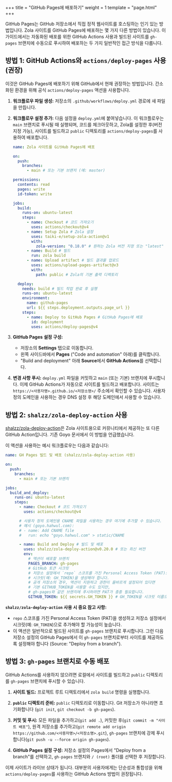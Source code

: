 +++
title = "GitHub Pages에 배포하기"
weight = 1
template = "page.html"
+++

GitHub Pages는 GitHub 저장소에서 직접 정적 웹사이트를 호스팅하는 인기 있는 방법입니다. Zola 사이트를 GitHub Pages에 배포하는 몇 가지 다른 방법이 있습니다. 이 가이드에서는 자동화된 배포를 위한 GitHub Actions 사용과 빌드된 사이트를 `gh-pages` 브랜치에 수동으로 푸시하여 배포하는 두 가지 일반적인 접근 방식을 다룹니다.

## 방법 1: GitHub Actions와 `actions/deploy-pages` 사용 (권장)

이것은 GitHub Pages에 배포하기 위해 GitHub에서 현재 권장하는 방법입니다. 간소화된 환경을 위해 공식 `actions/deploy-pages` 액션을 사용합니다.

1.  **워크플로우 파일 생성:**
    저장소의 `.github/workflows/deploy.yml` 경로에 새 파일을 만듭니다.

2.  **워크플로우 설정 추가:**
    다음 설정을 `deploy.yml`에 붙여넣습니다. 이 워크플로우는 `main` 브랜치로 푸시될 때 실행되며, 코드를 체크아웃하고, Zola를 설정한 후(버전 지정 가능), 사이트를 빌드하고 `public` 디렉토리를 `actions/deploy-pages`를 사용하여 배포합니다.

    ```yaml
    name: Zola 사이트를 GitHub Pages에 배포

    on:
      push:
        branches:
          - main # 또는 기본 브랜치 (예: master)

    permissions:
      contents: read
      pages: write
      id-token: write

    jobs:
      build:
        runs-on: ubuntu-latest
        steps:
          - name: Checkout # 코드 가져오기
            uses: actions/checkout@v4
          - name: Setup Zola # Zola 설정
            uses: taiki-e/setup-zola-action@v1
            with:
              zola-version: "0.18.0" # 원하는 Zola 버전 지정 또는 "latest"
          - name: Build # 빌드
            run: zola build
          - name: Upload artifact # 빌드 결과물 업로드
            uses: actions/upload-pages-artifact@v3
            with:
              path: public # Zola의 기본 출력 디렉토리

      deploy:
        needs: build # 빌드 작업 완료 후 실행
        runs-on: ubuntu-latest
        environment:
          name: github-pages
          url: ${{ steps.deployment.outputs.page_url }}
        steps:
          - name: Deploy to GitHub Pages # GitHub Pages에 배포
            id: deployment
            uses: actions/deploy-pages@v4
    ```

3.  **GitHub Pages 설정 구성:**
    *   저장소의 **Settings** 탭으로 이동합니다.
    *   왼쪽 사이드바에서 **Pages** ("Code and automation" 아래)를 클릭합니다.
    *   "Build and deployment" 아래 **Source**에서 **GitHub Actions**를 선택합니다.

4.  **변경 사항 푸시:**
    `deploy.yml` 파일을 커밋하고 `main` (또는 기본) 브랜치에 푸시합니다. 이제 GitHub Actions가 자동으로 사이트를 빌드하고 배포합니다. 사이트는 `https://<사용자명>.github.io/<저장소명>/` 주소에서 확인할 수 있습니다. 사용자 정의 도메인을 사용하는 경우 DNS 설정 후 해당 도메인에서 사용할 수 있습니다.

## 방법 2: `shalzz/zola-deploy-action` 사용

[shalzz/zola-deploy-action](https://github.com/shalzz/zola-deploy-action)은 Zola 사이트용으로 커뮤니티에서 제공하는 또 다른 GitHub Action입니다. 기존 Goyo 문서에서 이 방법을 언급했습니다.

이 액션을 사용하는 예시 워크플로우는 다음과 같습니다:

```yaml
name: GH Pages 빌드 및 배포 (shalzz/zola-deploy-action 사용)

on:
  push:
    branches:
      - main # 또는 기본 브랜치

jobs:
  build_and_deploy:
    runs-on: ubuntu-latest
    steps:
      - name: Checkout # 코드 가져오기
        uses: actions/checkout@v4

      # 사용자 정의 도메인용 CNAME 파일을 사용하는 경우 여기에 추가할 수 있습니다.
      # 예시 (goyo.hahwul.com):
      # - name: Add CNAME file
      #   run: echo "goyo.hahwul.com" > static/CNAME

      - name: Build and Deploy # 빌드 및 배포
        uses: shalzz/zola-deploy-action@v0.20.0 # 또는 최신 버전
        env:
          # 액션이 배포할 브랜치
          PAGES_BRANCH: gh-pages
          # GitHub 토큰 시크릿
          # 저장소 설정에서 `repo` 스코프를 가진 Personal Access Token (PAT)으로
          # 시크릿(예: GH_TOKEN)을 생성해야 합니다.
          # 공개 저장소의 경우, 액션이 지원하고 권한이 올바르게 설정되어 있다면
          # 기본 GITHUB_TOKEN을 사용할 수도 있지만,
          # gh-pages와 같은 브랜치에 푸시하려면 PAT가 종종 필요합니다.
          GITHUB_TOKEN: ${{ secrets.GH_TOKEN }} # GH_TOKEN을 시크릿 이름으로 대체
```

**`shalzz/zola-deploy-action` 사용 시 중요 참고 사항:**
*   `repo` 스코프를 가진 Personal Access Token (PAT)을 생성하고 저장소 설정에서 시크릿(예: `GH_TOKEN`)으로 추가해야 할 가능성이 높습니다.
*   이 액션은 일반적으로 빌드된 사이트를 `gh-pages` 브랜치로 푸시합니다. 그런 다음 저장소 설정의 GitHub Pages에서 이 `gh-pages` 브랜치로부터 사이트를 제공하도록 설정해야 합니다 (Source: "Deploy from a branch").

## 방법 3: `gh-pages` 브랜치로 수동 배포

GitHub Actions를 사용하지 않으려면 로컬에서 사이트를 빌드하고 `public` 디렉토리를 `gh-pages` 브랜치에 푸시할 수 있습니다.

1.  **사이트 빌드:**
    프로젝트 루트 디렉토리에서 `zola build` 명령을 실행합니다.

2.  **`public` 디렉토리 준비:**
    `public` 디렉토리로 이동합니다. Git 저장소가 아니라면 초기화합니다 (`git init`, `git checkout -b gh-pages`).

3.  **커밋 및 푸시:**
    모든 파일을 추가하고(`git add .`), 커밋한 후(`git commit -m "사이트 배포"`), 원격 저장소를 추가하고(`git remote add origin https://github.com/<사용자명>/<저장소명>.git`), `gh-pages` 브랜치에 강제 푸시합니다(`git push -u --force origin gh-pages`).

4.  **GitHub Pages 설정 구성:**
    저장소 설정의 Pages에서 "Deploy from a branch"를 선택하고, `gh-pages` 브랜치와 `/ (root)` 폴더를 선택한 후 저장합니다.

이제 사이트가 라이브 상태가 됩니다. 대부분의 사용자에게는 단순성과 통합성을 위해 `actions/deploy-pages`를 사용하는 GitHub Actions 방법이 권장됩니다.
